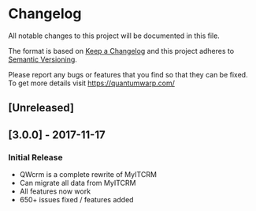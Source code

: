 # Changelog
All notable changes to this project will be documented in this file.

The format is based on [Keep a Changelog](http://keepachangelog.com/en/1.0.0/)
and this project adheres to [Semantic Versioning](http://semver.org/spec/v2.0.0.html).

Please report any bugs or features that you find so that they can be fixed.
To get more details visit https://quantumwarp.com/

## [Unreleased]

## [3.0.0] - 2017-11-17
### Initial Release
- QWcrm is a complete rewrite of MyITCRM
- Can migrate all data from MyITCRM
- All features now work
- 650+ issues fixed / features added